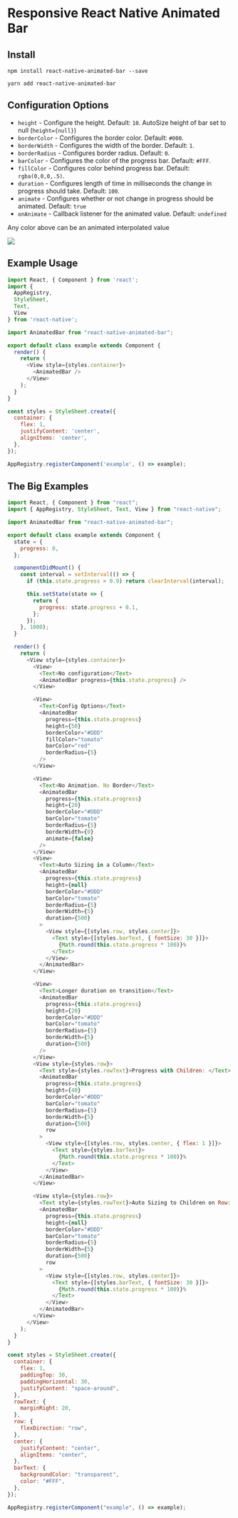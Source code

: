 # Responsive React Native Animated Bar

## Install

```
npm install react-native-animated-bar --save

yarn add react-native-animated-bar
```

## Configuration Options

* `height` - Configure the height. Default: `10`. AutoSize height of bar set to null (`height={null}`)
* `borderColor` - Configures the border color. Default: `#000`.
* `borderWidth` - Configures the width of the border. Default: `1`.
* `borderRadius` - Configures border radius. Default: `0`.
* `barColor` - Configures the color of the progress bar. Default: `#FFF`.
* `fillColor` - Configures color behind progress bar. Default: `rgba(0,0,0,.5)`.
* `duration` - Configures length of time in milliseconds the change in progress should take. Default: `100`.
* `animate` - Configures whether or not change in progress should be animated. Default: `true`
* `onAnimate` - Callback listener for the animated value. Default: `undefined`

Any color above can be an animated interpolated value

![](./bars.gif)

## Example Usage

```js
import React, { Component } from 'react';
import {
  AppRegistry,
  StyleSheet,
  Text,
  View
} from 'react-native';

import AnimatedBar from "react-native-animated-bar";

export default class example extends Component {
  render() {
    return (
      <View style={styles.container}>
        <AnimatedBar />
      </View>
    );
  }
}

const styles = StyleSheet.create({
  container: {
    flex: 1,
    justifyContent: 'center',
    alignItems: 'center',
  },
});

AppRegistry.registerComponent('example', () => example);

```


## The Big Examples

```js
import React, { Component } from "react";
import { AppRegistry, StyleSheet, Text, View } from "react-native";

import AnimatedBar from "react-native-animated-bar";

export default class example extends Component {
  state = {
    progress: 0,
  };

  componentDidMount() {
    const interval = setInterval(() => {
      if (this.state.progress > 0.9) return clearInterval(interval);

      this.setState(state => {
        return {
          progress: state.progress + 0.1,
        };
      });
    }, 1000);
  }

  render() {
    return (
      <View style={styles.container}>
        <View>
          <Text>No configuration</Text>
          <AnimatedBar progress={this.state.progress} />
        </View>

        <View>
          <Text>Config Options</Text>
          <AnimatedBar
            progress={this.state.progress}
            height={50}
            borderColor="#DDD"
            fillColor="tomato"
            barColor="red"
            borderRadius={5}
          />
        </View>

        <View>
          <Text>No Animation. No Border</Text>
          <AnimatedBar
            progress={this.state.progress}
            height={20}
            borderColor="#DDD"
            barColor="tomato"
            borderRadius={5}
            borderWidth={0}
            animate={false}
          />
        </View>
        <View>
          <Text>Auto Sizing in a Column</Text>
          <AnimatedBar
            progress={this.state.progress}
            height={null}
            borderColor="#DDD"
            barColor="tomato"
            borderRadius={5}
            borderWidth={5}
            duration={500}
          >
            <View style={[styles.row, styles.center]}>
              <Text style={[styles.barText, { fontSize: 30 }]}>
                {Math.round(this.state.progress * 100)}%
              </Text>
            </View>
          </AnimatedBar>
        </View>

        <View>
          <Text>Longer duration on transition</Text>
          <AnimatedBar
            progress={this.state.progress}
            height={20}
            borderColor="#DDD"
            barColor="tomato"
            borderRadius={5}
            borderWidth={5}
            duration={500}
          />
        </View>
        <View style={styles.row}>
          <Text style={styles.rowText}>Progress with Children: </Text>
          <AnimatedBar
            progress={this.state.progress}
            height={40}
            borderColor="#DDD"
            barColor="tomato"
            borderRadius={5}
            borderWidth={5}
            duration={500}
            row
          >
            <View style={[styles.row, styles.center, { flex: 1 }]}>
              <Text style={styles.barText}>
                {Math.round(this.state.progress * 100)}%
              </Text>
            </View>
          </AnimatedBar>
        </View>

        <View style={styles.row}>
          <Text style={styles.rowText}>Auto Sizing to Children on Row: </Text>
          <AnimatedBar
            progress={this.state.progress}
            height={null}
            borderColor="#DDD"
            barColor="tomato"
            borderRadius={5}
            borderWidth={5}
            duration={500}
            row
          >
            <View style={[styles.row, styles.center]}>
              <Text style={[styles.barText, { fontSize: 30 }]}>
                {Math.round(this.state.progress * 100)}%
              </Text>
            </View>
          </AnimatedBar>
        </View>
      </View>
    );
  }
}

const styles = StyleSheet.create({
  container: {
    flex: 1,
    paddingTop: 30,
    paddingHorizontal: 30,
    justifyContent: "space-around",
  },
  rowText: {
    marginRight: 20,
  },
  row: {
    flexDirection: "row",
  },
  center: {
    justifyContent: "center",
    alignItems: "center",
  },
  barText: {
    backgroundColor: "transparent",
    color: "#FFF",
  },
});

AppRegistry.registerComponent("example", () => example);

```
